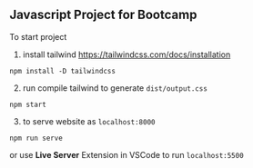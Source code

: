 ## Javascript Project for Bootcamp

To start project

1. install tailwind
https://tailwindcss.com/docs/installation

```shell
npm install -D tailwindcss
```

2. run compile tailwind to generate `dist/output.css`

```shell
npm start
```

3. to serve website as `localhost:8000`

```shell
npm run serve
```

or use **Live Server** Extension in VSCode to run `localhost:5500`